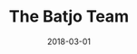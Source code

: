 ---
layout: team
title: The Batjo Team
tags: [about]
date: 2018-03-01
comments: false
language: en
handle: /team
slug: team
nav-order: 6
alice: "Alice Corona is an Italian data journalist and a researcher specialized in data driven methodologies for storytelling. Whenever she gets the chance, she loves teaching data storytelling skills, especially to students, journalists and activists.
She began practicing data journalism in 2012, during a Master in Communication and Information Sciences at the University of Tilburg (The Netherlands). Before, she has studied Modern History at the University of Siena. She loves Python, Gephi, and Open Refine."

nicolo: “Chi Ha Ucciso il Conte?” is the pseudonym of Nicolò Merendino, industrial designer from Rome. Nicolò is a digital fabrication expert and loves designing electronic music instruments. Between 2016 and 2017 he has been the manager of The Netherlands' major FabLab, the one at Waag Society in Amsterdam. He is specialized in using exclusively open source software to develop his designs. He was awarded a grant from the Dutch Creative Industries Fund for his project '<a href="http://cargocollective.com/chihauccisoilconte/A-square-dreams-A-sphere">A square dreams A sphere</a>', centered on the dissemination of open source techniques for digital fabrication throughout The Netherlands.
---